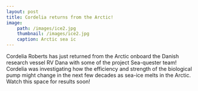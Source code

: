 ```yaml
---
layout: post
title: Cordelia returns from the Arctic!
image: 
    path: /images/ice2.jpg
    thumbnail: /images/ice2.jpg
    caption: Arctic sea ic
---
```


Cordelia Roberts has just returned from the Arctic onboard the Danish research vessel RV Dana with some of the project Sea-quester team! Cordelia was investigating how the efficiency and strength of the biological pump might change in the next few decades as sea-ice melts in the Arctic. Watch this space for results soon!


